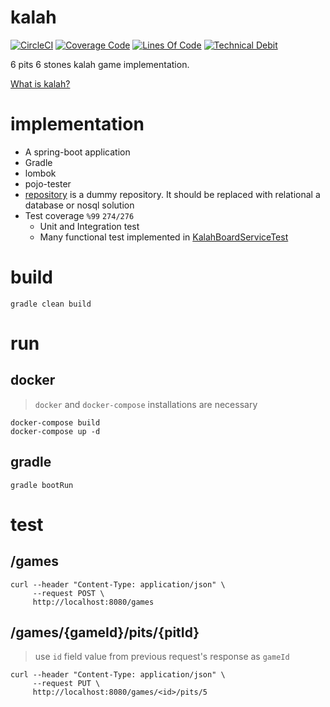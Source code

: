 # kalah

[![CircleCI](https://circleci.com/gh/rslvn/kalah.svg?style=svg)](https://circleci.com/gh/rslvn/kalah)
[![Coverage Code](https://sonarcloud.io/api/project_badges/measure?project=rslvn_kalah-game&metric=coverage)](https://sonarcloud.io/dashboard?id=rslvn_kalah-game)
[![Lines Of Code](https://sonarcloud.io/api/project_badges/measure?project=rslvn_kalah-game&metric=ncloc)](https://sonarcloud.io/dashboard?id=rslvn_kalah-game)
[![Technical Debit](https://sonarcloud.io/api/project_badges/measure?project=rslvn_kalah-game&metric=sqale_index)](https://sonarcloud.io/dashboard?id=rslvn_kalah-game)


6 pits 6 stones kalah game implementation.

[What is kalah?](https://en.wikipedia.org/wiki/Kalah)

# implementation
* A spring-boot application
* Gradle
* lombok
* pojo-tester
* [repository](/src/main/java/com/example/kalah/repository) is a dummy repository. It should be replaced with relational a database or nosql solution
* Test coverage `%99` `274/276`
    * Unit and Integration test
    * Many functional test implemented in [KalahBoardServiceTest](/src/test/java/com/example/kalah/service/KalahBoardServiceTest.java)

# build

```
gradle clean build
```

# run

## docker
> `docker` and `docker-compose` installations are necessary
```
docker-compose build
docker-compose up -d
```

## gradle

```
gradle bootRun
```

# test

## /games

```
curl --header "Content-Type: application/json" \
     --request POST \
     http://localhost:8080/games
```

## /games/{gameId}/pits/{pitId}

> use `id` field value from previous request's response as `gameId` 

```
curl --header "Content-Type: application/json" \
     --request PUT \
     http://localhost:8080/games/<id>/pits/5
```
